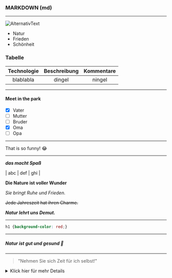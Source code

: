 ### MARKDOWN (md)

---

![AlternativText](https://www.fotowissen.eu/wp-content/uploads/2022/09/raus-in-die-natur-fotografieren-titelbild-7.jpg)

<!-- Die Natur schenkt Frieden und Schönheit-->

- Natur
- Frieden
- Schönheit

### Tabelle

| Technologie | Beschreibung | Kommentare |
| :---------: | :----------: | :--------: |
| blablabla   | dingel       | ningel     |

***

#### Meet in the park

- [x] Vater
- [ ] Mutter
- [ ] Bruder
- [x] Oma
- [ ] Opa

---

That is so funny! :joy:

---

***das macht Spaß***

| abc | def | ghi |

**Die Nature ist voller Wunder**

_Sie bringt Ruhe und Frieden._

~~Jede Jahreszeit hat ihren Charme.~~

**_Natur lehrt uns Demut._**

***

```css
h1 {background-color: red;}
```
***

##### Natur ist gut und gesund :green_heart:

***

> "Nehmen Sie sich Zeit für ich selbst!"

<details>
    <summary>Klick hier für mehr Details</summary>
    Hier sind zusätzliche Informationnen.
</details>





